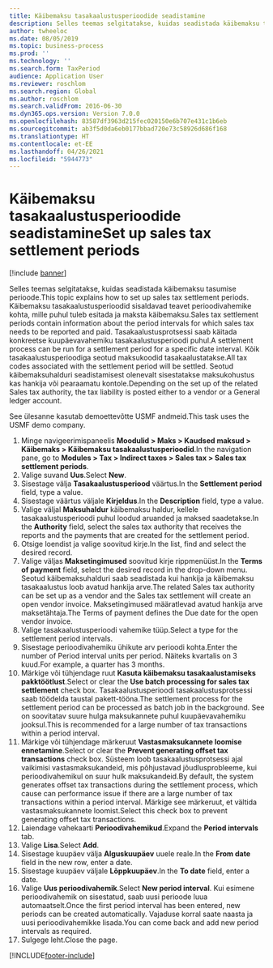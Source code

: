 ```yaml
---
title: Käibemaksu tasakaalustusperioodide seadistamine
description: Selles teemas selgitatakse, kuidas seadistada käibemaksu tasakaalustusperioode rakenduses Dynamics 365 Finance.
author: twheeloc
ms.date: 08/05/2019
ms.topic: business-process
ms.prod: ''
ms.technology: ''
ms.search.form: TaxPeriod
audience: Application User
ms.reviewer: roschlom
ms.search.region: Global
ms.author: roschlom
ms.search.validFrom: 2016-06-30
ms.dyn365.ops.version: Version 7.0.0
ms.openlocfilehash: 83587df3963d215fec020150e6b707e431c1b6eb
ms.sourcegitcommit: ab3f5d0da6eb0177bbad720e73c58926d686f168
ms.translationtype: HT
ms.contentlocale: et-EE
ms.lasthandoff: 04/26/2021
ms.locfileid: "5944773"
---
```

# <a name="set-up-sales-tax-settlement-periods"></a><span data-ttu-id="a094f-103">Käibemaksu tasakaalustusperioodide seadistamine</span><span class="sxs-lookup"><span data-stu-id="a094f-103">Set up sales tax settlement periods</span></span>

[!include [banner](../../includes/banner.md)]

<span data-ttu-id="a094f-104">Selles teemas selgitatakse, kuidas seadistada käibemaksu tasumise perioode.</span><span class="sxs-lookup"><span data-stu-id="a094f-104">This topic explains how to set up sales tax settlement periods.</span></span> <span data-ttu-id="a094f-105">Käibemaksu tasakaalustusperioodid sisaldavad teavet perioodivahemike kohta, mille puhul tuleb esitada ja maksta käibemaksu.</span><span class="sxs-lookup"><span data-stu-id="a094f-105">Sales tax settlement periods contain information about the period intervals for which sales tax needs to be reported and paid.</span></span> <span data-ttu-id="a094f-106">Tasakaalustusprotsessi saab käitada konkreetse kuupäevavahemiku tasakaalustusperioodi puhul.</span><span class="sxs-lookup"><span data-stu-id="a094f-106">A settlement process can be run for a settlement period for a specific date interval.</span></span> <span data-ttu-id="a094f-107">Kõik tasakaalustusperioodiga seotud maksukoodid tasakaalustatakse.</span><span class="sxs-lookup"><span data-stu-id="a094f-107">All tax codes associated with the settlement period will be settled.</span></span> <span data-ttu-id="a094f-108">Seotud käibemaksuhalduri seadistamisest olenevalt sisestatakse maksukohustus kas hankija või pearaamatu kontole.</span><span class="sxs-lookup"><span data-stu-id="a094f-108">Depending on the set up of the related Sales tax authority, the tax liability is posted either to a vendor or a General ledger account.</span></span>

<span data-ttu-id="a094f-109">See ülesanne kasutab demoettevõtte USMF andmeid.</span><span class="sxs-lookup"><span data-stu-id="a094f-109">This task uses the USMF demo company.</span></span>

1. <span data-ttu-id="a094f-110">Minge navigeerimispaneelis **Moodulid > Maks > Kaudsed maksud > Käibemaks > Käibemaksu tasakaalustusperioodid**.</span><span class="sxs-lookup"><span data-stu-id="a094f-110">In the navigation pane, go to **Modules > Tax > Indirect taxes > Sales tax > Sales tax settlement periods**.</span></span>
2. <span data-ttu-id="a094f-111">Valige suvand **Uus**.</span><span class="sxs-lookup"><span data-stu-id="a094f-111">Select **New**.</span></span>
3. <span data-ttu-id="a094f-112">Sisestage välja **Tasakaalustusperiood** väärtus.</span><span class="sxs-lookup"><span data-stu-id="a094f-112">In the **Settlement period** field, type a value.</span></span>
4. <span data-ttu-id="a094f-113">Sisestage väärtus väljale **Kirjeldus**.</span><span class="sxs-lookup"><span data-stu-id="a094f-113">In the **Description** field, type a value.</span></span>
5. <span data-ttu-id="a094f-114">Valige väljal **Maksuhaldur** käibemaksu haldur, kellele tasakaalustusperioodi puhul loodud aruanded ja maksed saadetakse.</span><span class="sxs-lookup"><span data-stu-id="a094f-114">In the **Authority** field, select the sales tax authority that receives the reports and the payments that are created for the settlement period.</span></span>
6. <span data-ttu-id="a094f-115">Otsige loendist ja valige soovitud kirje.</span><span class="sxs-lookup"><span data-stu-id="a094f-115">In the list, find and select the desired record.</span></span>
7. <span data-ttu-id="a094f-116">Valige väljas **Maksetingimused** soovitud kirje rippmenüüst.</span><span class="sxs-lookup"><span data-stu-id="a094f-116">In the **Terms of payment** field, select the desired record in the drop-down menu.</span></span> <span data-ttu-id="a094f-117">Seotud käibemaksuhalduri saab seadistada kui hankija ja käibemaksu tasakaalustus loob avatud hankija arve.</span><span class="sxs-lookup"><span data-stu-id="a094f-117">The related Sales tax authority can be set up as a vendor and the Sales tax settlement will create an open vendor invoice.</span></span> <span data-ttu-id="a094f-118">Maksetingimused määratlevad avatud hankija arve maksetähtaja.</span><span class="sxs-lookup"><span data-stu-id="a094f-118">The Terms of payment defines the Due date for the open vendor invoice.</span></span>  
8. <span data-ttu-id="a094f-119">Valige tasakaalustusperioodi vahemike tüüp.</span><span class="sxs-lookup"><span data-stu-id="a094f-119">Select a type for the settlement period intervals.</span></span>
9. <span data-ttu-id="a094f-120">Sisestage perioodivahemiku ühikute arv perioodi kohta.</span><span class="sxs-lookup"><span data-stu-id="a094f-120">Enter the number of Period interval units per period.</span></span> <span data-ttu-id="a094f-121">Näiteks kvartalis on 3 kuud.</span><span class="sxs-lookup"><span data-stu-id="a094f-121">For example, a quarter has 3 months.</span></span>
10. <span data-ttu-id="a094f-122">Märkige või tühjendage ruut **Kasuta käibemaksu tasakaalustamiseks pakktöötlust**.</span><span class="sxs-lookup"><span data-stu-id="a094f-122">Select or clear the **Use batch processing for sales tax settlement** check box.</span></span> <span data-ttu-id="a094f-123">Tasakaalustusperioodi tasakaalustusprotsessi saab töödelda taustal pakett-tööna.</span><span class="sxs-lookup"><span data-stu-id="a094f-123">The settlement process for the settlement period can be processed as batch job in the background.</span></span> <span data-ttu-id="a094f-124">See on soovitatav suure hulga maksukannete puhul kuupäevavahemiku jooksul.</span><span class="sxs-lookup"><span data-stu-id="a094f-124">This is recommended for a large number of tax transactions within a period interval.</span></span>
11. <span data-ttu-id="a094f-125">Märkige või tühjendage märkeruut **Vastasmaksukannete loomise ennetamine**.</span><span class="sxs-lookup"><span data-stu-id="a094f-125">Select or clear the **Prevent generating offset tax transactions** check box.</span></span> <span data-ttu-id="a094f-126">Süsteem loob tasakaalustusprotsessi ajal vaikimisi vastasmaksukandeid, mis põhjustavad jõudlusprobleeme, kui perioodivahemikul on suur hulk maksukandeid.</span><span class="sxs-lookup"><span data-stu-id="a094f-126">By default, the system generates offset tax transactions during the settlement process, which cause can performance issue if there are a large number of tax transactions within a period interval.</span></span> <span data-ttu-id="a094f-127">Märkige see märkeruut, et vältida vastasmaksukannete loomist.</span><span class="sxs-lookup"><span data-stu-id="a094f-127">Select this check box to prevent generating offset tax transactions.</span></span>
12. <span data-ttu-id="a094f-128">Laiendage vahekaarti **Perioodivahemikud**.</span><span class="sxs-lookup"><span data-stu-id="a094f-128">Expand the **Period intervals** tab.</span></span>
13. <span data-ttu-id="a094f-129">Valige **Lisa**.</span><span class="sxs-lookup"><span data-stu-id="a094f-129">Select **Add**.</span></span>
14. <span data-ttu-id="a094f-130">Sisestage kuupäev välja **Alguskuupäev** uuele reale.</span><span class="sxs-lookup"><span data-stu-id="a094f-130">In the **From date** field in the new row, enter a date.</span></span>
15. <span data-ttu-id="a094f-131">Sisestage kuupäev väljale **Lõppkuupäev**.</span><span class="sxs-lookup"><span data-stu-id="a094f-131">In the **To date** field, enter a date.</span></span>
16. <span data-ttu-id="a094f-132">Valige **Uus perioodivahemik**.</span><span class="sxs-lookup"><span data-stu-id="a094f-132">Select **New period interval**.</span></span> <span data-ttu-id="a094f-133">Kui esimene perioodivahemik on sisestatud, saab uusi perioode luua automaatselt.</span><span class="sxs-lookup"><span data-stu-id="a094f-133">Once the first period interval has been entered, new periods can be created automatically.</span></span> <span data-ttu-id="a094f-134">Vajaduse korral saate naasta ja uusi perioodivahemikke lisada.</span><span class="sxs-lookup"><span data-stu-id="a094f-134">You can come back and add new period intervals as required.</span></span>  
17. <span data-ttu-id="a094f-135">Sulgege leht.</span><span class="sxs-lookup"><span data-stu-id="a094f-135">Close the page.</span></span>



[!INCLUDE[footer-include](../../../includes/footer-banner.md)]
